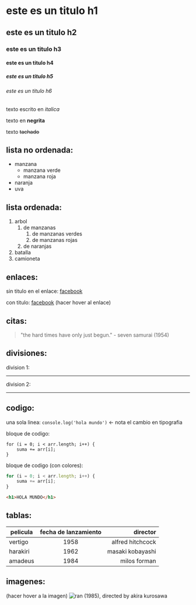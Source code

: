 <!-- encabezados -->
# este es un titulo h1
## este es un titulo h2
### este es un titulo h3
#### este es un titulo h4
##### este es un titulo h5
###### este es un titulo h6


<!-- formato de texto -->
texto escrito en *italica*

texto en **negrita**

texto ~~tachado~~

<!-- listas -->
<!-- lista noordenada -->
## **lista no ordenada:**
* manzana
    * manzana verde
    * manzana roja
* naranja
* uva

<!-- lista ordenada -->
## **lista ordenada:**
1. arbol
    1. de manzanas
        1. de manzanas verdes
        2. de manzanas rojas
    2. de naranjas
2. batalla
3. camioneta

<!-- enlaces -->
## **enlaces:**

sin titulo en el enlace:
[facebook](https://facebook.com)

con titulo:
[facebook](https://facebook.com "Bienvenido a facebook")
(hacer hover al enlace)

<!-- citas -->
## **citas:**
> "the hard times have only just begun." - seven samurai (1954)

<!-- divisiones -->
## **divisiones:**
division 1:

----
division 2:

___


<!-- codigo -->
## **codigo:**
una sola linea:
`
console.log('hola mundo')
` <- nota el cambio en tipografia

bloque de codigo:
```
for (i = 0; i < arr.length; i++) {
    suma += arr[i];
}
```
bloque de codigo (con colores):
```javascript
for (i = 0; i < arr.length; i++) {
    suma += arr[i];
}
```

```html
<h1>HOLA MUNDO</h1>
```

<!-- tablas -->
## **tablas:**

| **pelicula**    | **fecha de lanzamiento**   | **director**    |
| -------   | :-------:   | --------: |
| vertigo | 1958 | alfred hitchcock |
| harakiri | 1962 | masaki kobayashi |
| amadeus | 1984 | milos forman

<!-- imagen -->
## **imagenes:**
(hacer hover a la imagen)
![ran (1985), directed by akira kurosawa](https://th.bing.com/th/id/R.f891c5a4f590848b1d838fe56da2356a?rik=wlasgkwA%2bHCgXg&riu=http%3a%2f%2f1.bp.blogspot.com%2f-1t1_E4Y1bXU%2fUMIca_EoqRI%2fAAAAAAAABSg%2fihPezh4u2XA%2fs1600%2fran%2b(1).jpg&ehk=GGZk2M7sycmeK2cczNGM7pMvQRVmGIxcJssAQHhY7NM%3d&risl=&pid=ImgRaw&r=0 "ran (1985), directed by akira kurosawa")